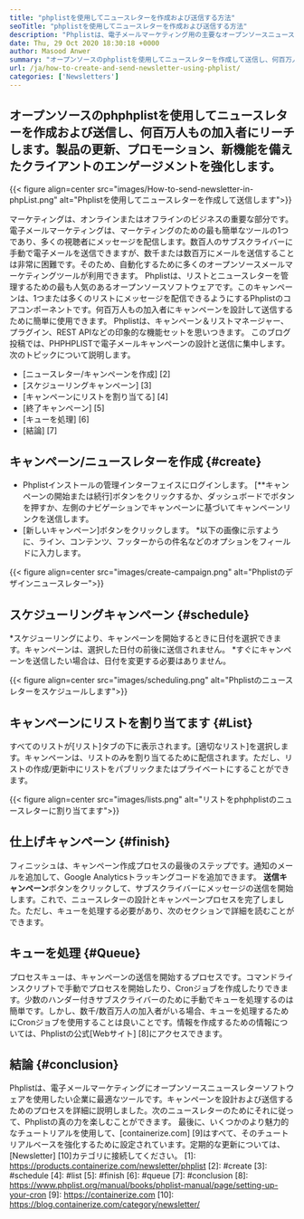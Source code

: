 ```yaml
---
title: "phplistを使用してニュースレターを作成および送信する方法" 
seoTitle: "phplistを使用してニュースレターを作成および送信する方法" 
description: "Phplistは、電子メールマーケティング用の主要なオープンソースニュースレターソフトウェアです。これは、ニュースレターキャンペーンを作成および送信するための初心者向けガイドです。" 
date: Thu, 29 Oct 2020 18:30:18 +0000
author: Masood Anwer
summary: "オープンソースのphplistを使用してニュースレターを作成して送信し、何百万人もの加入者にリーチします。製品の更新、プロモーション、新機能を備えたクライアントのエンゲージメントを強化します。" 
url: /ja/how-to-create-and-send-newsletter-using-phplist/
categories: ['Newsletters']
---
```


## オープンソースのphphplistを使用してニュースレターを作成および送信し、何百万人もの加入者にリーチします。製品の更新、プロモーション、新機能を備えたクライアントのエンゲージメントを強化します。

{{< figure align=center src="images/How-to-send-newsletter-in-phpList.png" alt="Phplistを使用してニュースレターを作成して送信します">}}

マーケティングは、オンラインまたはオフラインのビジネスの重要な部分です。電子メールマーケティングは、マーケティングのための最も簡単なツールの1つであり、多くの視聴者にメッセージを配信します。数百人のサブスクライバーに手動で電子メールを送信できますが、数千または数百万にメールを送信することは非常に困難です。そのため、自動化するために多くのオープンソースメールマーケティングツールが利用できます。
Phplistは、リストとニュースレターを管理するための最も人気のあるオープンソースソフトウェアです。このキャンペーンは、1つまたは多くのリストにメッセージを配信できるようにするPhplistのコアコンポーネントです。何百万人もの加入者にキャンペーンを設計して送信するために簡単に使用できます。 Phplistは、キャンペーン＆リストマネージャー、プラグイン、REST APIなどの印象的な機能セットを思いつきます。
このブログ投稿では、PHPHPLISTで電子メールキャンペーンの設計と送信に集中します。次のトピックについて説明します。
  * [ニュースレター/キャンペーンを作成] [2]
  * [スケジューリングキャンペーン] [3]
  * [キャンペーンにリストを割り当てる] [4]
  * [終了キャンペーン] [5]
  * [キューを処理] [6]
  * [結論] [7]

## **キャンペーン/ニュースレターを作成** {#create}
  * Phplistインストールの管理インターフェイスにログインします。 [**キャンペーンの開始または続行]ボタンをクリックするか、ダッシュボードでボタンを押すか、左側のナビゲーションでキャンペーンに基づいてキャンペーンリンクを送信します。
  * [新しいキャンペーン]ボタンをクリックします。
  *以下の画像に示すように、ライン、コンテンツ、フッターからの件名などのオプションをフィールドに入力します。

{{< figure align=center src="images/create-campaign.png" alt="Phplistのデザインニュースレター">}}


## **スケジューリングキャンペーン** {#schedule}
  *スケジューリングにより、キャンペーンを開始するときに日付を選択できます。キャンペーンは、選択した日付の前後に送信されません。
  *すぐにキャンペーンを送信したい場合は、日付を変更する必要はありません。

{{< figure align=center src="images/scheduling.png" alt="Phplistのニュースレターをスケジュールします">}}


## **キャンペーンにリストを割り当てます** {#List}
すべてのリストが[リスト]タブの下に表示されます。[適切なリスト]を選択します。キャンペーンは、リストのみを割り当てるために配信されます。ただし、リストの作成/更新中にリストをパブリックまたはプライベートにすることができます。

{{< figure align=center src="images/lists.png" alt="リストをphphplistのニュースレターに割り当てます">}}


## **仕上げキャンペーン** {#finish}
フィニッシュは、キャンペーン作成プロセスの最後のステップです。通知のメールを追加して、Google Analyticsトラッキングコードを追加できます。 **送信キャンペーン**ボタンをクリックして、サブスクライバーにメッセージの送信を開始します。これで、ニュースレターの設計とキャンペーンプロセスを完了しました。ただし、キューを処理する必要があり、次のセクションで詳細を読むことができます。

## **キューを処理** {#Queue}
プロセスキューは、キャンペーンの送信を開始するプロセスです。コマンドラインスクリプトで手動でプロセスを開始したり、Cronジョブを作成したりできます。少数のハンダー付きサブスクライバーのために手動でキューを処理するのは簡単です。しかし、数千/数百万人の加入者がいる場合、キューを処理するためにCronジョブを使用することは良いことです。情報を作成するための情報については、Phplistの公式[Webサイト] [8]にアクセスできます。

## **結論** {#conclusion}
Phplistは、電子メールマーケティングにオープンソースニュースレターソフトウェアを使用したい企業に最適なツールです。キャンペーンを設計および送信するためのプロセスを詳細に説明しました。次のニュースレターのためにそれに従って、Phplistの真の力を楽しむことができます。
最後に、いくつかのより魅力的なチュートリアルを使用して、[containerize.com] [9]はすべて、そのチュートリアルベースを強化するために設定されています。定期的な更新については、[Newsletter] [10]カテゴリに接続してください。
[1]: https://products.containerize.com/newsletter/phplist
[2]: #create
[3]: #schedule
[4]: #list
[5]: #finish
[6]: #queue
[7]: #conclusion
[8]: https://www.phplist.org/manual/books/phplist-manual/page/setting-up-your-cron
[9]: https://containerize.com
[10]: https://blog.containerize.com/category/newsletter/
